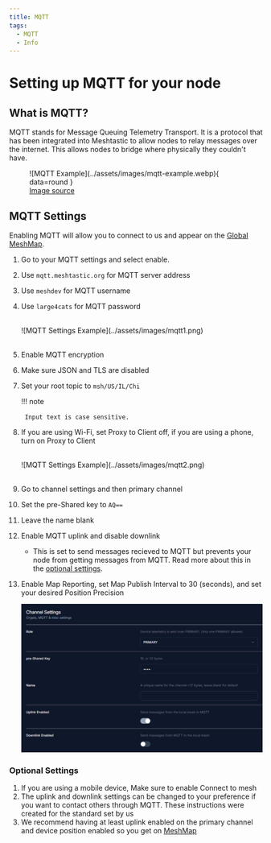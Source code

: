 ```yaml
---
title: MQTT
tags:
  - MQTT
  - Info
---
```

# Setting up MQTT for your node

## What is MQTT?
MQTT stands for Message Queuing Telemetry Transport. It is a protocol that has been integrated into Meshtastic to allow nodes to relay messages over the internet. This allows nodes to bridge where physically they couldn't have. 

<figure markdown="span">
  ![MQTT Example](../assets/images/mqtt-example.webp){ data=round }
  <figcaption><a href="https://meshtastic.org/docs/software/integrations/mqtt/">Image source</a></figcaption>
</figure>

## MQTT Settings
Enabling MQTT will allow you to connect to us and appear on the [Global MeshMap](https://meshmap.net).

1. Go to your MQTT settings and select enable.
2. Use `mqtt.meshtastic.org` for MQTT server address
3. Use `meshdev` for MQTT username
4. Use `large4cats` for MQTT password

    <br>
    ![MQTT Settings Example](../assets/images/mqtt1.png)
    <br>
    <br>

5. Enable MQTT encryption
6. Make sure JSON and TLS are disabled
7. Set your root topic to `msh/US/IL/Chi`

    !!! note

        Input text is case sensitive.

8. If you are using Wi-Fi, set Proxy to Client off, if you are using a phone, turn on Proxy to Client

    <br>
    ![MQTT Settings Example](../assets/images/mqtt2.png)
    <br>
    <br>

9. Go to channel settings and then primary channel
10. Set the pre-Shared key to `AQ==`
11. Leave the name blank
12. Enable MQTT uplink and disable downlink
    - This is set to send messages recieved to MQTT but prevents your node from getting messages from MQTT. Read more about this in the [optional settings](#optional-settings-below).
13. Enable Map Reporting, set Map Publish Interval to 30 (seconds), and set your desired Position Precision

    ![MQTT Settings Example](../assets/images/mqtt3.png)

### Optional Settings

1. If you are using a mobile device, Make sure to enable Connect to mesh
2. The uplink and downlink settings can be changed to your preference if you want to contact others through MQTT. These instructions were created for the standard set by us
3. We recommend having at least uplink enabled on the primary channel and device position enabled so you get on [MeshMap](https://meshmap.net)